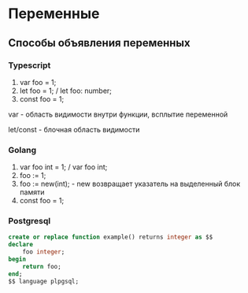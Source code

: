 # Переменные

## Способы объявления переменных

### Typescript

1. var foo = 1;
2. let foo = 1; / let foo: number;
3. const foo = 1;

var - область видимости внутри функции, всплытие переменной

let/const - блочная область видимости

### Golang

1. var foo int = 1; / var foo int;
2. foo := 1;
3. foo := new(int); - new возвращает указатель на выделенный блок памяти
4. const foo = 1;

### Postgresql

```sql
create or replace function example() returns integer as $$
declare
	foo integer;
begin
	return foo;
end;
$$ language plpgsql;
```
